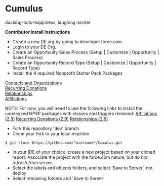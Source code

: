 Cumulus
=======

ducking-octo-happiness, laughing-archer


**Contributor Install Instructions**

* Create a new DE org by going to developer.force.com
* Login to your DE Org. 
* Create an Opportunity Sales Process (Setup | Customize | Opportunity | Sales Process)
* Create an Opportunity Record Type (Setup | Customize | Opportunity | Record Type)
* Install the 4 required Nonprofit Starter Pack Packages  
  
<a href="http://foundation.force.com/packages/contactsandorganizations" target="_blank">Contacts and Organizations</a>  
<a href="http://foundation.force.com/packages/recurringdonations" target="_blank">Recurring Donations</a>  
<a href="http://foundation.force.com/packages/relationships" target="_blank">Relationships</a>  
<a href="http://foundation.force.com/packages/affiliations" target="_blank">Affiliations</a>  

NOTE: For now, you will need to use the following links to install the unreleased NPSP packages with classes and triggers removed:
<a href="https://login.salesforce.com/packaging/installPackage.apexp?p0=04t80000000cZtq">Affiliations (2.9)</a>
<a href="https://login.salesforce.com/packaging/installPackage.apexp?p0=04t80000000pXSe">Recurring Donations (2.9)</a>
<a href="https://login.salesforce.com/packaging/installPackage.apexp?p0=04t80000000pY9P">Relationships (2.9)</a>
  
* Fork this repository 'dev' branch
* Clone your fork to your local machine
```
$ git clone https://github.com/*username*/Cumulus.git
```
* In your IDE of your choice, create a new project based on your cloned report. Associate the project with the force.com nature, but *do not refresh from server*.
* Select the labels and objects folders, and select 'Save to Server', not deploy
* Select remaining folders and 'Save to Server'
